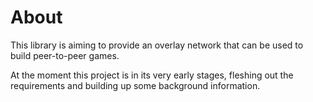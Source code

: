 # About

This library is aiming to provide an overlay network that can be used to build
peer-to-peer games. 

At the moment this project is in its very early stages, fleshing out the
requirements and building up some background information.